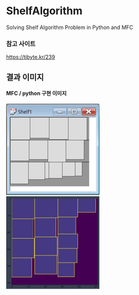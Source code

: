 # ShelfAlgorithm
Solving Shelf Algorithm Problem in Python and MFC

### 참고 사이트 
https://tibyte.kr/239

## 결과 이미지
#### MFC / python 구현 이미지

<img src = './mfc image.png' width='50%' height='50%'>

<img src = './python image.jpg' width='50%' height='50%'>
